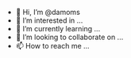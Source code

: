 - 👋 Hi, I’m @damoms
- 👀 I’m interested in ...
- 🌱 I’m currently learning ...
- 💞️ I’m looking to collaborate on ...
- 📫 How to reach me ...

<!---
damoms/damoms is a ✨ special ✨ repository because its `README.md` (this file) appears on your GitHub profile.
You can click the Preview link to take a look at your changes.
--->
